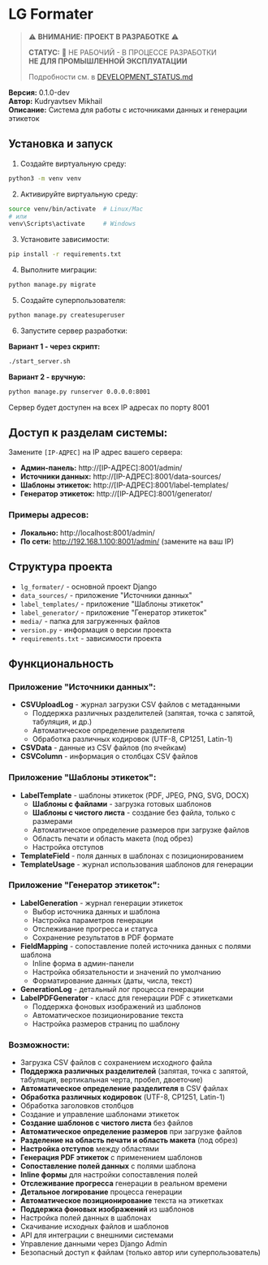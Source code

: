# LG Formater

> ⚠️ **ВНИМАНИЕ: ПРОЕКТ В РАЗРАБОТКЕ** ⚠️
> 
> **СТАТУС:** 🚧 НЕ РАБОЧИЙ - В ПРОЦЕССЕ РАЗРАБОТКИ  
> **НЕ ДЛЯ ПРОМЫШЛЕННОЙ ЭКСПЛУАТАЦИИ**  
> 
> Подробности см. в [DEVELOPMENT_STATUS.md](DEVELOPMENT_STATUS.md)

**Версия:** 0.1.0-dev  
**Автор:** Kudryavtsev Mikhail  
**Описание:** Система для работы с источниками данных и генерации этикеток

## Установка и запуск

1. Создайте виртуальную среду:
```bash
python3 -m venv venv
```

2. Активируйте виртуальную среду:
```bash
source venv/bin/activate  # Linux/Mac
# или
venv\Scripts\activate     # Windows
```

3. Установите зависимости:
```bash
pip install -r requirements.txt
```

4. Выполните миграции:
```bash
python manage.py migrate
```

5. Создайте суперпользователя:
```bash
python manage.py createsuperuser
```

6. Запустите сервер разработки:

**Вариант 1 - через скрипт:**
```bash
./start_server.sh
```

**Вариант 2 - вручную:**
```bash
python manage.py runserver 0.0.0.0:8001
```

Сервер будет доступен на всех IP адресах по порту 8001

## Доступ к разделам системы:

Замените `[IP-АДРЕС]` на IP адрес вашего сервера:

- **Админ-панель:** http://[IP-АДРЕС]:8001/admin/
- **Источники данных:** http://[IP-АДРЕС]:8001/data-sources/
- **Шаблоны этикеток:** http://[IP-АДРЕС]:8001/label-templates/
- **Генератор этикеток:** http://[IP-АДРЕС]:8001/generator/

### Примеры адресов:
- **Локально:** http://localhost:8001/admin/
- **По сети:** http://192.168.1.100:8001/admin/ (замените на ваш IP)

## Структура проекта

- `lg_formater/` - основной проект Django
- `data_sources/` - приложение "Источники данных"
- `label_templates/` - приложение "Шаблоны этикеток"
- `label_generator/` - приложение "Генератор этикеток"
- `media/` - папка для загруженных файлов
- `version.py` - информация о версии проекта
- `requirements.txt` - зависимости проекта

## Функциональность

### Приложение "Источники данных":
- **CSVUploadLog** - журнал загрузки CSV файлов с метаданными
  - Поддержка различных разделителей (запятая, точка с запятой, табуляция, и др.)
  - Автоматическое определение разделителя
  - Обработка различных кодировок (UTF-8, CP1251, Latin-1)
- **CSVData** - данные из CSV файлов (по ячейкам)
- **CSVColumn** - информация о столбцах CSV файлов

### Приложение "Шаблоны этикеток":
- **LabelTemplate** - шаблоны этикеток (PDF, JPEG, PNG, SVG, DOCX)
  - **Шаблоны с файлами** - загрузка готовых шаблонов
  - **Шаблоны с чистого листа** - создание без файла, только с размерами
  - Автоматическое определение размеров при загрузке файлов
  - Область печати и область макета (под обрез)
  - Настройка отступов
- **TemplateField** - поля данных в шаблонах с позиционированием
- **TemplateUsage** - журнал использования шаблонов для генерации

### Приложение "Генератор этикеток":
- **LabelGeneration** - журнал генерации этикеток
  - Выбор источника данных и шаблона
  - Настройка параметров генерации
  - Отслеживание прогресса и статуса
  - Сохранение результатов в PDF формате
- **FieldMapping** - сопоставление полей источника данных с полями шаблона
  - Inline форма в админ-панели
  - Настройка обязательности и значений по умолчанию
  - Форматирование данных (даты, числа, текст)
- **GenerationLog** - детальный лог процесса генерации
- **LabelPDFGenerator** - класс для генерации PDF с этикетками
  - Поддержка фоновых изображений из шаблонов
  - Автоматическое позиционирование текста
  - Настройка размеров страниц по шаблону

### Возможности:
- Загрузка CSV файлов с сохранением исходного файла
- **Поддержка различных разделителей** (запятая, точка с запятой, табуляция, вертикальная черта, пробел, двоеточие)
- **Автоматическое определение разделителя** в CSV файлах
- **Обработка различных кодировок** (UTF-8, CP1251, Latin-1)
- Обработка заголовков столбцов
- Создание и управление шаблонами этикеток
- **Создание шаблонов с чистого листа** без файлов
- **Автоматическое определение размеров** при загрузке файлов
- **Разделение на область печати и область макета** (под обрез)
- **Настройка отступов** между областями
- **Генерация PDF этикеток** с применением шаблонов
- **Сопоставление полей данных** с полями шаблона
- **Inline формы** для настройки сопоставления полей
- **Отслеживание прогресса** генерации в реальном времени
- **Детальное логирование** процесса генерации
- **Автоматическое позиционирование** текста на этикетках
- **Поддержка фоновых изображений** из шаблонов
- Настройка полей данных в шаблонах
- Скачивание исходных файлов и шаблонов
- API для интеграции с внешними системами
- Управление данными через Django Admin
- Безопасный доступ к файлам (только автор или суперпользователь)
